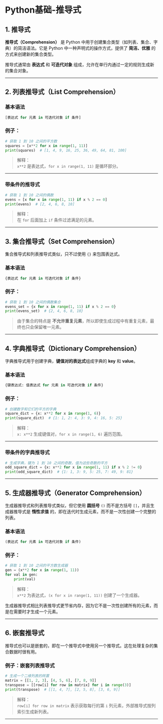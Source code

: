 # Python基础-推导式


## 1. 推导式

**推导式（Comprehension）** 是 Python 中用于创建集合类型（如列表、集合、字典）的简洁语法。它是 Python 中一种声明式的操作方式，提供了 **简洁、优雅** 的方式来创建新的集合类型。

推导式通常由 **表达式** 和 **可迭代对象** 组成，允许在单行内通过一定的规则生成新的集合对象。

---

## 2. 列表推导式（List Comprehension）

### 基本语法

```python
[表达式 for 元素 in 可迭代对象 if 条件]
```

### 例子：

```python
# 获取 1 到 10 之间的平方数
squares = [x**2 for x in range(1, 11)]
print(squares)  # [1, 4, 9, 16, 25, 36, 49, 64, 81, 100]
```

> 解释：  
> `x**2` 是表达式，`for x in range(1, 11)` 是循环部分。

---

### 带条件的推导式

```python
# 获取 1 到 10 之间的偶数
evens = [x for x in range(1, 11) if x % 2 == 0]
print(evens)  # [2, 4, 6, 8, 10]
```

> 解释：  
> 在 `for` 后面加上 `if` 条件过滤满足的元素。

---

## 3. 集合推导式（Set Comprehension）

集合推导式和列表推导式类似，只不过使用 `{}` 来包围表达式。

### 基本语法

```python
{表达式 for 元素 in 可迭代对象 if 条件}
```

### 例子：

```python
# 获取 1 到 10 之间的偶数集合
evens_set = {x for x in range(1, 11) if x % 2 == 0}
print(evens_set)  # {2, 4, 6, 8, 10}
```

> 由于集合的特点是 **不允许重复元素**，所以即使生成过程中有重复元素，最终也只会保留唯一元素。

---

## 4. 字典推导式（Dictionary Comprehension）

字典推导式用于创建字典，**键值对的表达式**组成字典的 **key** 和 **value**。

### 基本语法

```python
{键表达式: 值表达式 for 元素 in 可迭代对象 if 条件}
```

### 例子：

```python
# 创建数字和它们的平方的字典
square_dict = {x: x**2 for x in range(1, 6)}
print(square_dict)  # {1: 1, 2: 4, 3: 9, 4: 16, 5: 25}
```

> 解释：  
> `x: x**2` 生成键值对，`for x in range(1, 6)` 遍历范围。

---

### 带条件的字典推导式

```python
# 生成字典，键为 1 到 10 之间的奇数，值为这些奇数的平方
odd_square_dict = {x: x**2 for x in range(1, 11) if x % 2 != 0}
print(odd_square_dict)  # {1: 1, 3: 9, 5: 25, 7: 49, 9: 81}
```

---

## 5. 生成器推导式（Generator Comprehension）

生成器推导式和列表推导式类似，但它使用 **圆括号** `()` 而不是方括号 `[]`，并且生成器推导式是 **惰性求值** 的，即在迭代时生成元素，而不是一次性创建一个完整的列表。

### 基本语法

```python
(表达式 for 元素 in 可迭代对象 if 条件)
```

### 例子：

```python
# 获取 1 到 10 之间的平方数生成器
gen = (x**2 for x in range(1, 11))
for val in gen:
    print(val)
```

> 解释：  
> `x**2` 为表达式，`(x for x in range(1, 11))` 创建了一个生成器。

生成器推导式相比列表推导式更节省内存，因为它不是一次性创建所有的元素，而是在需要时才生成一个元素。

---

## 6. 嵌套推导式

推导式也可以是嵌套的，即在一个推导式中使用另一个推导式。这在处理复杂的集合数据时很有用。

### 例子：嵌套列表推导式

```python
# 生成一个二维列表的转置
matrix = [[1, 2, 3], [4, 5, 6], [7, 8, 9]]
transpose = [[row[i] for row in matrix] for i in range(3)]
print(transpose)  # [[1, 4, 7], [2, 5, 8], [3, 6, 9]]
```

> 解释：  
> `row[i] for row in matrix` 表示获取每行的第 `i` 列元素，外部推导式按列索引生成新列表。

---


